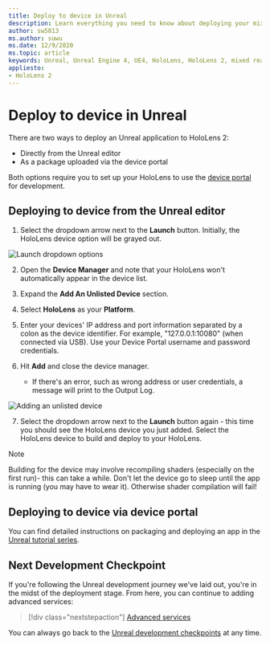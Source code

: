```yaml
---
title: Deploy to device in Unreal
description: Learn everything you need to know about deploying your mixed reality Unreal apps to HoloLens 2 using the editor or device portal.
author: sw5813
ms.author: suwu
ms.date: 12/9/2020
ms.topic: article
keywords: Unreal, Unreal Engine 4, UE4, HoloLens, HoloLens 2, mixed reality, deploy to device, PC, documentation, mixed reality headset, windows mixed reality headset, virtual reality headset
appliesto:
- HoloLens 2
---
```


# Deploy to device in Unreal

There are two ways to deploy an Unreal application to HoloLens 2:
* Directly from the Unreal editor
* As a package uploaded via the device portal

Both options require you to set up your HoloLens to use the [device portal](../advanced-concepts/using-the-windows-device-portal.md) for development.

## Deploying to device from the Unreal editor

1. Select the dropdown arrow next to the **Launch** button. Initially, the HoloLens device option will be grayed out.

![Launch dropdown options](images/unreal/launch-dropdown.png)

2. Open the **Device Manager** and note that your HoloLens won't automatically appear in the device list.

3. Expand the **Add An Unlisted Device** section.

4. Select **HoloLens** as your **Platform**.

5. Enter your devices' IP address and port information separated by a colon as the device identifier. For example, "127.0.0.1:10080" (when connected via USB). Use your Device Portal username and password credentials.

6. Hit **Add** and close the device manager.
    * If there's an error, such as wrong address or user credentials, a message will print to the Output Log.

![Adding an unlisted device](images/unreal/add-unlisted-device.png)

7. Select the dropdown arrow next to the **Launch** button again - this time you should see the HoloLens device you just added. Select the HoloLens device to build and deploy to your HoloLens.

>[!NOTE]
>Building for the device may involve recompiling shaders (especially on the first run)- this can take a while. Don't let the device go to sleep until the app is running (you may have to wear it). Otherwise shader compilation will fail!

## Deploying to device via device portal

You can find detailed instructions on packaging and deploying an app in the [Unreal tutorial series](tutorials/unreal-uxt-ch6.md#packaging-and-deploying-the-app-via-device-portal).

## Next Development Checkpoint

If you're following the Unreal development journey we've laid out, you're in the midst of the deployment stage. From here, you can continue to adding advanced services:

> [!div class="nextstepaction"]
> [Advanced services](unreal-development-overview.md#5-adding-services)

You can always go back to the [Unreal development checkpoints](unreal-development-overview.md#4-streaming-and-deploying-to-a-device) at any time.
